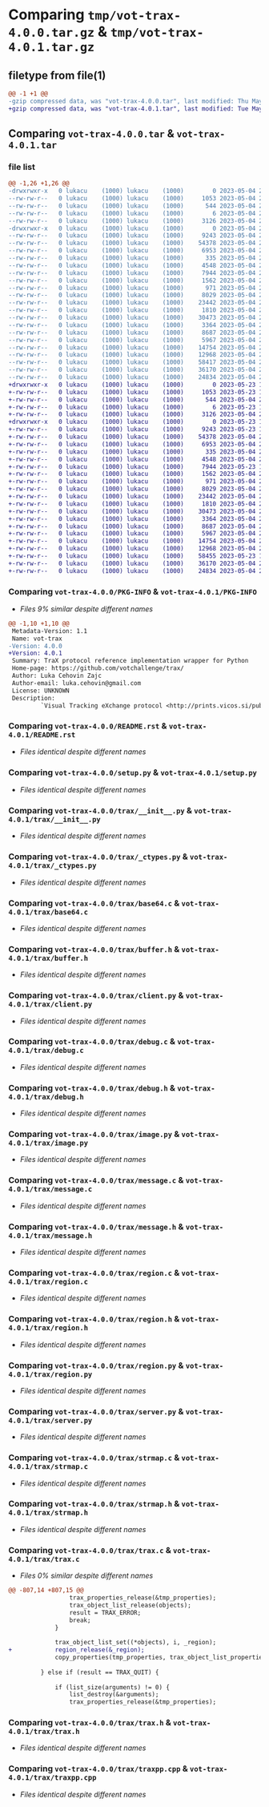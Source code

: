 # Comparing `tmp/vot-trax-4.0.0.tar.gz` & `tmp/vot-trax-4.0.1.tar.gz`

## filetype from file(1)

```diff
@@ -1 +1 @@
-gzip compressed data, was "vot-trax-4.0.0.tar", last modified: Thu May  4 21:27:08 2023, max compression
+gzip compressed data, was "vot-trax-4.0.1.tar", last modified: Tue May 23 12:36:22 2023, max compression
```

## Comparing `vot-trax-4.0.0.tar` & `vot-trax-4.0.1.tar`

### file list

```diff
@@ -1,26 +1,26 @@
-drwxrwxr-x   0 lukacu    (1000) lukacu    (1000)        0 2023-05-04 21:27:08.575316 vot-trax-4.0.0/
--rw-rw-r--   0 lukacu    (1000) lukacu    (1000)     1053 2023-05-04 21:27:08.575316 vot-trax-4.0.0/PKG-INFO
--rw-rw-r--   0 lukacu    (1000) lukacu    (1000)      544 2023-05-04 21:26:46.047421 vot-trax-4.0.0/README.rst
--rw-rw-r--   0 lukacu    (1000) lukacu    (1000)        6 2023-05-04 21:26:06.363611 vot-trax-4.0.0/VERSION
--rw-rw-r--   0 lukacu    (1000) lukacu    (1000)     3126 2023-05-04 21:26:06.363611 vot-trax-4.0.0/setup.py
-drwxrwxr-x   0 lukacu    (1000) lukacu    (1000)        0 2023-05-04 21:27:08.575316 vot-trax-4.0.0/trax/
--rw-rw-r--   0 lukacu    (1000) lukacu    (1000)     9243 2023-05-04 21:26:46.063421 vot-trax-4.0.0/trax/__init__.py
--rw-rw-r--   0 lukacu    (1000) lukacu    (1000)    54378 2023-05-04 21:26:46.067421 vot-trax-4.0.0/trax/_ctypes.py
--rw-rw-r--   0 lukacu    (1000) lukacu    (1000)     6953 2023-05-04 21:26:46.083421 vot-trax-4.0.0/trax/base64.c
--rw-rw-r--   0 lukacu    (1000) lukacu    (1000)      335 2023-05-04 21:26:46.083421 vot-trax-4.0.0/trax/base64.h
--rw-rw-r--   0 lukacu    (1000) lukacu    (1000)     4548 2023-05-04 21:26:46.083421 vot-trax-4.0.0/trax/buffer.h
--rw-rw-r--   0 lukacu    (1000) lukacu    (1000)     7944 2023-05-04 21:26:46.067421 vot-trax-4.0.0/trax/client.py
--rw-rw-r--   0 lukacu    (1000) lukacu    (1000)     1562 2023-05-04 21:26:46.083421 vot-trax-4.0.0/trax/debug.c
--rw-rw-r--   0 lukacu    (1000) lukacu    (1000)      971 2023-05-04 21:26:46.083421 vot-trax-4.0.0/trax/debug.h
--rw-rw-r--   0 lukacu    (1000) lukacu    (1000)     8029 2023-05-04 21:26:46.067421 vot-trax-4.0.0/trax/image.py
--rw-rw-r--   0 lukacu    (1000) lukacu    (1000)    23442 2023-05-04 21:26:46.083421 vot-trax-4.0.0/trax/message.c
--rw-rw-r--   0 lukacu    (1000) lukacu    (1000)     1810 2023-05-04 21:26:46.083421 vot-trax-4.0.0/trax/message.h
--rw-rw-r--   0 lukacu    (1000) lukacu    (1000)    30473 2023-05-04 21:26:46.083421 vot-trax-4.0.0/trax/region.c
--rw-rw-r--   0 lukacu    (1000) lukacu    (1000)     3364 2023-05-04 21:26:46.083421 vot-trax-4.0.0/trax/region.h
--rw-rw-r--   0 lukacu    (1000) lukacu    (1000)     8687 2023-05-04 21:26:46.067421 vot-trax-4.0.0/trax/region.py
--rw-rw-r--   0 lukacu    (1000) lukacu    (1000)     5967 2023-05-04 21:26:46.067421 vot-trax-4.0.0/trax/server.py
--rw-rw-r--   0 lukacu    (1000) lukacu    (1000)    14754 2023-05-04 21:26:46.083421 vot-trax-4.0.0/trax/strmap.c
--rw-rw-r--   0 lukacu    (1000) lukacu    (1000)    12968 2023-05-04 21:26:46.083421 vot-trax-4.0.0/trax/strmap.h
--rw-rw-r--   0 lukacu    (1000) lukacu    (1000)    58417 2023-05-04 21:26:46.083421 vot-trax-4.0.0/trax/trax.c
--rw-rw-r--   0 lukacu    (1000) lukacu    (1000)    36170 2023-05-04 21:26:46.083421 vot-trax-4.0.0/trax/trax.h
--rw-rw-r--   0 lukacu    (1000) lukacu    (1000)    24834 2023-05-04 21:26:46.083421 vot-trax-4.0.0/trax/traxpp.cpp
+drwxrwxr-x   0 lukacu    (1000) lukacu    (1000)        0 2023-05-23 12:36:22.460717 vot-trax-4.0.1/
+-rw-rw-r--   0 lukacu    (1000) lukacu    (1000)     1053 2023-05-23 12:36:22.460717 vot-trax-4.0.1/PKG-INFO
+-rw-rw-r--   0 lukacu    (1000) lukacu    (1000)      544 2023-05-04 21:26:46.047421 vot-trax-4.0.1/README.rst
+-rw-rw-r--   0 lukacu    (1000) lukacu    (1000)        6 2023-05-23 12:34:41.272537 vot-trax-4.0.1/VERSION
+-rw-rw-r--   0 lukacu    (1000) lukacu    (1000)     3126 2023-05-04 21:26:06.363611 vot-trax-4.0.1/setup.py
+drwxrwxr-x   0 lukacu    (1000) lukacu    (1000)        0 2023-05-23 12:36:22.460717 vot-trax-4.0.1/trax/
+-rw-rw-r--   0 lukacu    (1000) lukacu    (1000)     9243 2023-05-23 12:13:30.166442 vot-trax-4.0.1/trax/__init__.py
+-rw-rw-r--   0 lukacu    (1000) lukacu    (1000)    54378 2023-05-04 21:26:46.067421 vot-trax-4.0.1/trax/_ctypes.py
+-rw-rw-r--   0 lukacu    (1000) lukacu    (1000)     6953 2023-05-04 21:26:46.083421 vot-trax-4.0.1/trax/base64.c
+-rw-rw-r--   0 lukacu    (1000) lukacu    (1000)      335 2023-05-04 21:26:46.083421 vot-trax-4.0.1/trax/base64.h
+-rw-rw-r--   0 lukacu    (1000) lukacu    (1000)     4548 2023-05-04 21:26:46.083421 vot-trax-4.0.1/trax/buffer.h
+-rw-rw-r--   0 lukacu    (1000) lukacu    (1000)     7944 2023-05-23 12:13:16.466424 vot-trax-4.0.1/trax/client.py
+-rw-rw-r--   0 lukacu    (1000) lukacu    (1000)     1562 2023-05-04 21:26:46.083421 vot-trax-4.0.1/trax/debug.c
+-rw-rw-r--   0 lukacu    (1000) lukacu    (1000)      971 2023-05-04 21:26:46.083421 vot-trax-4.0.1/trax/debug.h
+-rw-rw-r--   0 lukacu    (1000) lukacu    (1000)     8029 2023-05-04 21:26:46.067421 vot-trax-4.0.1/trax/image.py
+-rw-rw-r--   0 lukacu    (1000) lukacu    (1000)    23442 2023-05-04 21:26:46.083421 vot-trax-4.0.1/trax/message.c
+-rw-rw-r--   0 lukacu    (1000) lukacu    (1000)     1810 2023-05-04 21:26:46.083421 vot-trax-4.0.1/trax/message.h
+-rw-rw-r--   0 lukacu    (1000) lukacu    (1000)    30473 2023-05-04 21:26:46.083421 vot-trax-4.0.1/trax/region.c
+-rw-rw-r--   0 lukacu    (1000) lukacu    (1000)     3364 2023-05-04 21:26:46.083421 vot-trax-4.0.1/trax/region.h
+-rw-rw-r--   0 lukacu    (1000) lukacu    (1000)     8687 2023-05-04 21:26:46.067421 vot-trax-4.0.1/trax/region.py
+-rw-rw-r--   0 lukacu    (1000) lukacu    (1000)     5967 2023-05-04 21:26:46.067421 vot-trax-4.0.1/trax/server.py
+-rw-rw-r--   0 lukacu    (1000) lukacu    (1000)    14754 2023-05-04 21:26:46.083421 vot-trax-4.0.1/trax/strmap.c
+-rw-rw-r--   0 lukacu    (1000) lukacu    (1000)    12968 2023-05-04 21:26:46.083421 vot-trax-4.0.1/trax/strmap.h
+-rw-rw-r--   0 lukacu    (1000) lukacu    (1000)    58455 2023-05-23 12:11:45.642304 vot-trax-4.0.1/trax/trax.c
+-rw-rw-r--   0 lukacu    (1000) lukacu    (1000)    36170 2023-05-04 21:26:46.083421 vot-trax-4.0.1/trax/trax.h
+-rw-rw-r--   0 lukacu    (1000) lukacu    (1000)    24834 2023-05-04 21:26:46.083421 vot-trax-4.0.1/trax/traxpp.cpp
```

### Comparing `vot-trax-4.0.0/PKG-INFO` & `vot-trax-4.0.1/PKG-INFO`

 * *Files 9% similar despite different names*

```diff
@@ -1,10 +1,10 @@
 Metadata-Version: 1.1
 Name: vot-trax
-Version: 4.0.0
+Version: 4.0.1
 Summary: TraX protocol reference implementation wrapper for Python
 Home-page: https://github.com/votchallenge/trax/
 Author: Luka Cehovin Zajc
 Author-email: luka.cehovin@gmail.com
 License: UNKNOWN
 Description: 
         `Visual Tracking eXchange protocol <http://prints.vicos.si/publications/311/>`_ is a simple protocol that enables easier evaluation of computer vision tracking algorithms. The basic idea is that a tracker communicates with the evaluation software using a set of text commands over the (standard) input/output streams or TCP sockets.
```

### Comparing `vot-trax-4.0.0/README.rst` & `vot-trax-4.0.1/README.rst`

 * *Files identical despite different names*

### Comparing `vot-trax-4.0.0/setup.py` & `vot-trax-4.0.1/setup.py`

 * *Files identical despite different names*

### Comparing `vot-trax-4.0.0/trax/__init__.py` & `vot-trax-4.0.1/trax/__init__.py`

 * *Files identical despite different names*

### Comparing `vot-trax-4.0.0/trax/_ctypes.py` & `vot-trax-4.0.1/trax/_ctypes.py`

 * *Files identical despite different names*

### Comparing `vot-trax-4.0.0/trax/base64.c` & `vot-trax-4.0.1/trax/base64.c`

 * *Files identical despite different names*

### Comparing `vot-trax-4.0.0/trax/buffer.h` & `vot-trax-4.0.1/trax/buffer.h`

 * *Files identical despite different names*

### Comparing `vot-trax-4.0.0/trax/client.py` & `vot-trax-4.0.1/trax/client.py`

 * *Files identical despite different names*

### Comparing `vot-trax-4.0.0/trax/debug.c` & `vot-trax-4.0.1/trax/debug.c`

 * *Files identical despite different names*

### Comparing `vot-trax-4.0.0/trax/debug.h` & `vot-trax-4.0.1/trax/debug.h`

 * *Files identical despite different names*

### Comparing `vot-trax-4.0.0/trax/image.py` & `vot-trax-4.0.1/trax/image.py`

 * *Files identical despite different names*

### Comparing `vot-trax-4.0.0/trax/message.c` & `vot-trax-4.0.1/trax/message.c`

 * *Files identical despite different names*

### Comparing `vot-trax-4.0.0/trax/message.h` & `vot-trax-4.0.1/trax/message.h`

 * *Files identical despite different names*

### Comparing `vot-trax-4.0.0/trax/region.c` & `vot-trax-4.0.1/trax/region.c`

 * *Files identical despite different names*

### Comparing `vot-trax-4.0.0/trax/region.h` & `vot-trax-4.0.1/trax/region.h`

 * *Files identical despite different names*

### Comparing `vot-trax-4.0.0/trax/region.py` & `vot-trax-4.0.1/trax/region.py`

 * *Files identical despite different names*

### Comparing `vot-trax-4.0.0/trax/server.py` & `vot-trax-4.0.1/trax/server.py`

 * *Files identical despite different names*

### Comparing `vot-trax-4.0.0/trax/strmap.c` & `vot-trax-4.0.1/trax/strmap.c`

 * *Files identical despite different names*

### Comparing `vot-trax-4.0.0/trax/strmap.h` & `vot-trax-4.0.1/trax/strmap.h`

 * *Files identical despite different names*

### Comparing `vot-trax-4.0.0/trax/trax.c` & `vot-trax-4.0.1/trax/trax.c`

 * *Files 0% similar despite different names*

```diff
@@ -807,14 +807,15 @@
                 trax_properties_release(&tmp_properties);
                 trax_object_list_release(objects);
                 result = TRAX_ERROR;
                 break;
             }
 
             trax_object_list_set((*objects), i, _region);
+            region_release(&_region);
             copy_properties(tmp_properties, trax_object_list_properties((*objects), i), COPY_ALL | COPY_OVERWRITE);
 
         } else if (result == TRAX_QUIT) {
 
             if (list_size(arguments) != 0) {
                 list_destroy(&arguments);
                 trax_properties_release(&tmp_properties);
```

### Comparing `vot-trax-4.0.0/trax/trax.h` & `vot-trax-4.0.1/trax/trax.h`

 * *Files identical despite different names*

### Comparing `vot-trax-4.0.0/trax/traxpp.cpp` & `vot-trax-4.0.1/trax/traxpp.cpp`

 * *Files identical despite different names*

